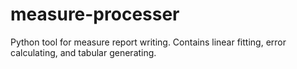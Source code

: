 # measure-processer
Python tool for measure report writing. Contains linear fitting, error calculating, and tabular generating.
